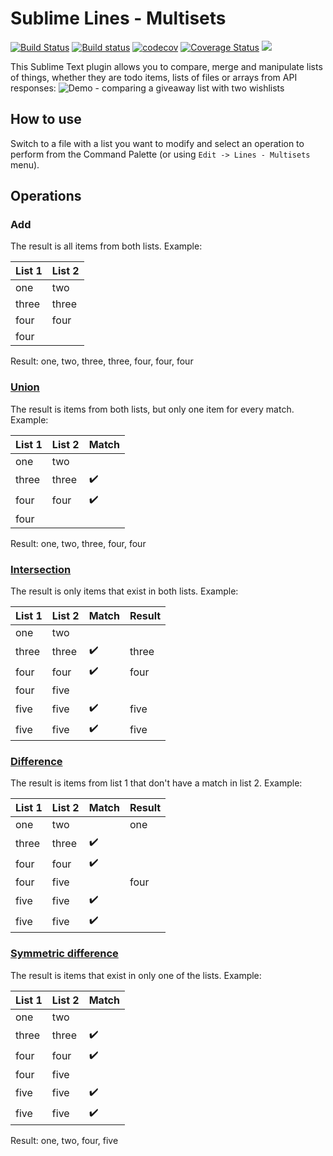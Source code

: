 # Sublime Lines - Multisets

[![Build Status](https://travis-ci.org/evandrocoan/LinesMultisets.svg?branch=master)](https://travis-ci.org/evandrocoan/LinesMultisets)
[![Build status](https://ci.appveyor.com/api/projects/status/github/evandrocoan/LinesMultisets?branch=master&svg=true)](https://ci.appveyor.com/project/evandrocoan/LinesMultisets/branch/master)
[![codecov](https://codecov.io/gh/evandrocoan/LinesMultisets/branch/master/graph/badge.svg)](https://codecov.io/gh/evandrocoan/LinesMultisets)
[![Coverage Status](https://coveralls.io/repos/github/evandrocoan/LinesMultisets/badge.svg?branch=master)](https://coveralls.io/github/evandrocoan/LinesMultisets?branch=master)
<a href="https://packagecontrol.io/packages/LinesMultisets"><img src="https://packagecontrol.herokuapp.com/downloads/LinesMultisets.svg"></a>

This Sublime Text plugin allows you to compare, merge and manipulate lists of things,
whether they are todo items, lists of files or arrays from API responses:
![Demo - comparing a giveaway list with two wishlists](https://github.com/heldev/sublime-lines-multisets/raw/master/demo-giveaway-list.gif)

## How to use
Switch to a file with a list you want to modify and select an operation to perform from the Command Palette
(or using `Edit -> Lines - Multisets` menu).
## Operations
### Add
The result is all items from both lists. Example:

List 1 | List 2
-------|-------
one | two
three | three
four | four
four |

Result: one, two, three, three, four, four, four

### [Union](https://en.wikipedia.org/wiki/Set_(mathematics)#Unions)
The result is items from both lists, but only one item for every match. Example:

List 1 | List 2 | Match
-------|--------|------
one | two |
three | three | :heavy_check_mark:
four | four | :heavy_check_mark:
four |  |

Result: one, two, three, four, four

### [Intersection](https://en.wikipedia.org/wiki/Set_(mathematics)#Intersections)
The result is only items that exist in both lists. Example:

List 1 | List 2 | Match | Result
-------|--------|-------|-------
one | two | |
three | three | :heavy_check_mark: | three
four | four | :heavy_check_mark: | four
four | five | |
five | five | :heavy_check_mark: | five
five | five | :heavy_check_mark: | five

### [Difference](https://en.wikipedia.org/wiki/Complement_(set_theory))
The result is items from list 1 that don't have a match in list 2. Example:

List 1 | List 2 | Match | Result
-------|--------|-------|-------
one | two | | one
three | three | :heavy_check_mark: |
four | four | :heavy_check_mark: |
four | five | | four
five | five | :heavy_check_mark: |
five | five | :heavy_check_mark: |

### [Symmetric difference](https://en.wikipedia.org/wiki/Symmetric_difference)
The result is items that exist in only one of the lists. Example:

List 1 | List 2 | Match
-------|--------|------
one | two |
three | three | :heavy_check_mark:
four | four | :heavy_check_mark:
four | five |
five | five | :heavy_check_mark:
five | five | :heavy_check_mark:

Result: one, two, four, five
